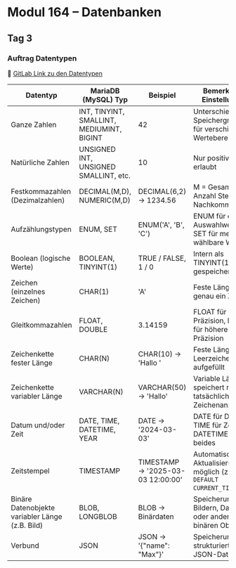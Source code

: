 # Modul 164 – Datenbanken

## Tag 3

### Auftrag Datentypen  
🔗 [GitLab Link zu den Datentypen](https://gitlab.com/ch-tbz-it/Stud/m164/-/tree/main/3.Tag)

| Datentyp                           | MariaDB (MySQL) Typ       | Beispiel                  | Bemerkung / Einstellungen                                  |
|------------------------------------|--------------------------|--------------------------|------------------------------------------------------------|
| Ganze Zahlen                      | INT, TINYINT, SMALLINT, MEDIUMINT, BIGINT | 42 | Unterschiedliche Speichergrößen für verschiedene Wertebereiche |
| Natürliche Zahlen                 | UNSIGNED INT, UNSIGNED SMALLINT, etc. | 10 | Nur positive Werte erlaubt |
| Festkommazahlen (Dezimalzahlen)    | DECIMAL(M,D), NUMERIC(M,D) | DECIMAL(6,2) → 1234.56 | M = Gesamte Anzahl Stellen, D = Nachkommastellen |
| Aufzählungstypen                   | ENUM, SET                | ENUM('A', 'B', 'C') | ENUM für einzelne Auswahlwerte, SET für mehrere wählbare Werte |
| Boolean (logische Werte)           | BOOLEAN, TINYINT(1)      | TRUE / FALSE, 1 / 0 | Intern als TINYINT(1) gespeichert |
| Zeichen (einzelnes Zeichen)        | CHAR(1)                  | 'A' | Feste Länge, genau ein Zeichen |
| Gleitkommazahlen                   | FLOAT, DOUBLE            | 3.14159 | FLOAT für weniger Präzision, DOUBLE für höhere Präzision |
| Zeichenkette fester Länge          | CHAR(N)                  | CHAR(10) → 'Hallo     ' | Feste Länge, mit Leerzeichen aufgefüllt |
| Zeichenkette variabler Länge       | VARCHAR(N)               | VARCHAR(50) → 'Hallo' | Variable Länge, speichert nur die tatsächliche Zeichenanzahl |
| Datum und/oder Zeit                | DATE, TIME, DATETIME, YEAR | DATE → '2024-03-03' | DATE für Datum, TIME für Zeit, DATETIME für beides |
| Zeitstempel                        | TIMESTAMP                | TIMESTAMP → '2025-03-03 12:00:00' | Automatische Aktualisierung möglich (z. B. `DEFAULT CURRENT_TIMESTAMP`) |
| Binäre Datenobjekte variabler Länge (z.B. Bild) | BLOB, LONGBLOB | BLOB → Binärdaten | Speicherung von Bildern, Dateien oder anderen binären Objekten |
| Verbund                            | JSON                     | JSON → '{"name": "Max"}' | Speicherung strukturierter JSON-Daten |
